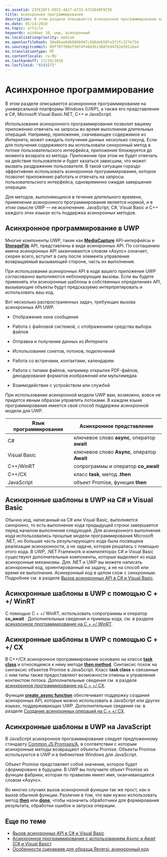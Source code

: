 ```yaml
---
ms.assetid: 23FE28F1-89C5-4A17-A732-A722648F9C5E
title: Асинхронное программирование
description: В этом разделе описывается асинхронное программирование на универсальной платформы Windows (UWP), а также его представление в C#, Microsoft Visual Basic.NET, C++ и JavaScript.
ms.date: 05/14/2018
ms.topic: article
keywords: windows 10, uwp, асинхронный
ms.localizationpriority: medium
ms.openlocfilehash: 50e8bae0db888b947c568deb50fa5f2fc227e734
ms.sourcegitcommit: 89ff8ff88ef58f4fe6d3b1368fe94f62e59118ad
ms.translationtype: MT
ms.contentlocale: ru-RU
ms.lasthandoff: 11/29/2018
ms.locfileid: "8191571"
---
```

# <a name="asynchronous-programming"></a>Асинхронное программирование
В этом разделе описывается асинхронное программирование на универсальной платформы Windows (UWP), а также его представление в C#, Microsoft Visual Basic.NET, C++ и JavaScript.

Использование асинхронного программирования позволит вашему приложению отвечать на запросы во время выполнения длительных операций. Например, приложение, скачивающее содержимое из Интернета, может ожидать получения данных несколько секунд. Если для получения содержимого вы использовали синхронный метод в потоке пользовательского интерфейса, приложение блокируется до момента возврата из метода. Приложение при этом не будет отвечать на действия пользователя и будет казаться зависшим, что может вызвать раздражение пользователя. В такой ситуации гораздо эффективнее использовать асинхронное программирование, которое позволит приложению работать и отвечать на запросы пользовательского интерфейса, одновременно ожидая завершения операции.

Для методов, выполняющихся в течение длительного времени, применение асинхронного программирования является нормой, и в этом смысле UWP — не исключение. JavaScript, C#, Visual Basic и C++ каждого этих языках есть поддержка асинхронных методов.

## <a name="asynchronous-programming-in-the-uwp"></a>Асинхронное программирование в UWP
Многие компоненты UWP, такие как [**MediaCapture**](https://msdn.microsoft.com/library/windows/apps/BR241124) API-интерфейсы и [**StorageFile**](https://msdn.microsoft.com/library/windows/apps/BR227171) API, представлены в виде асинхронных API. По соглашению имена асинхронных API заканчиваются словом «Async» означает, скорее всего, вступит в силу после элемента управления возвращаемый вызывающей стороне, часть их выполнения.

При использовании асинхронных API в коде вашего приложения UWP согласованно выполняются неблокирующие вызовы. Если вы будете применять эти асинхронные шаблоны в собственных определениях API, вызывающие объекты будут предсказуемо интерпретировать и использовать ваш код.

Вот несколько распространенных задач, требующих вызова асинхронных API UWP.

-   Отображение окна сообщения

-   Работа с файловой системой, с отображением средства выбора файлов

-   Отправка и получение данных из Интернета

-   Использование сокетов, потоков, подключений

-   Работа со встречами, контактами, календарем

-   Работа с типами файлов, например открытие PDF-файлов, декодирование форматов изображений или мультимедиа

-   Взаимодействие с устройством или службой

При использовании асинхронной модели UWP вам, возможно, вовсе не придется явным образом управлять потоками. В каждом языке программирования имеется свой способ поддержки асинхронной модели для UWP.

| Язык программирования | Асинхронное представление           |
|----------------------|---------------------------------------|
| C#                   | ключевое слово **async**, оператор **await** |
| Visual Basic         | ключевое слово **Async**, оператор **Await** |
| C++/WinRT            | сопрограммы и оператор **co_await**  |
| C++/CX               | класс **task**, метод **.then**      |
| JavaScript           | объект Promise, функция **then**     |

## <a name="asynchronous-patterns-in-uwp-using-c-and-visual-basic"></a>Асинхронные шаблоны в UWP на C# и Visual Basic
Обычно код, написанный на C# или Visual Basic, выполняется синхронно, то есть выполнение кода предыдущей строки завершается перед началом выполнения следующей. Для асинхронного выполнения кода использовались прошлые модели программирования Microsoft .NET, но большая часть результирующего кода была посвящена реализации асинхронности, а не задаче, которая решалась с помощью этого кода. В UWP, .NET Framework и компиляторах C# и Visual Basic существуют дополнительные компоненты, которые выделяют из кода асинхронные механизмы. Для .NET и UWP вы можете написать асинхронный код, ориентированный на задачу, а не на способ или время ее выполнения. Асинхронный код в целом схож с синхронным. Подробнее см. в разделе [Вызов асинхронных API в C# и Visual Basic](call-asynchronous-apis-in-csharp-or-visual-basic.md).

## <a name="asynchronous-patterns-in-uwp-with-cwinrt"></a>Асинхронные шаблоны в UWP с помощью C + +/ WinRT
С помощью C + +/ WinRT, использовать сопрограммы и оператор **co_await** . Дополнительные сведения и примеры кода, см. в разделе [асинхронное программирование на C + +/ WinRT](../cpp-and-winrt-apis/concurrency.md).

## <a name="asynchronous-patterns-in-uwp-with-ccx"></a>Асинхронные шаблоны в UWP с помощью C + +/ CX
В C++/CX асинхронное программирование основано на классе [**task class**](https://msdn.microsoft.com/library/windows/apps/xaml/hh750113.aspx) и относящемся к нему методе [**then method**](https://msdn.microsoft.com/library/windows/apps/xaml/hh750044.aspx). Синтаксис похож на синтаксис объектов Promise в JavaScript. Класс **task class** и связанные с ним типы также предоставляют возможности отмены и управления контекстом потока. Дополнительные сведения см. в разделе [асинхронное программирование на C + +/ CX](asynchronous-programming-in-cpp-universal-windows-platform-apps.md).

Функция [**create\_async function**](https://msdn.microsoft.com/library/windows/apps/xaml/hh750102.aspx) обеспечивает поддержку создания асинхронных API, которые можно использовать в JavaScript или других языках, поддерживающих UWP. Дополнительные сведения см. в разделе [Создание асинхронных операций на C + +/ CX](https://msdn.microsoft.com/library/windows/apps/xaml/hh750082.aspx).

## <a name="asynchronous-patterns-in-uwp-using-javascript"></a>Асинхронные шаблоны в UWP на JavaScript
В JavaScript асинхронное программирование следует предложенному стандарту [Common JS Promises/A](http://wiki.commonjs.org/wiki/Promises/A), в соответствии с которым асинхронные методы возвращают объекты Promise. Объекты Promise используются в UWP и в библиотеке Windows для JavaScript.

Объект Promise представляет собой значение, которое будет сформировано в будущем. В UWP вы получаете объект Promise из функции фабрики, которая по правилам имеет имя, оканчивающееся словом «Async».

Во многих случаях вызов асинхронной функции так же прост, как и вызов обычной функции. Различие в том, что вам нужно использовать метод [**then**](https://msdn.microsoft.com/library/windows/apps/BR229728) или [**done**](https://msdn.microsoft.com/library/windows/apps/Hh701079), чтобы назначить обработчики для формирования результата, обработки ошибок и запуска операции.

## <a name="related-topics"></a>Еще по теме
* [Вызов асинхронных API в C# и Visual Basic](call-asynchronous-apis-in-csharp-or-visual-basic.md)
* [Асинхронное программирование с использованием Async и Await (C# и Visual Basic)](http://msdn.microsoft.com/library/hh191443(vs.110).aspx)
* [Особенности сценариев для образца Reversi: асинхронный код](https://msdn.microsoft.com/library/windows/apps/xaml/jj712233.aspx#async)
